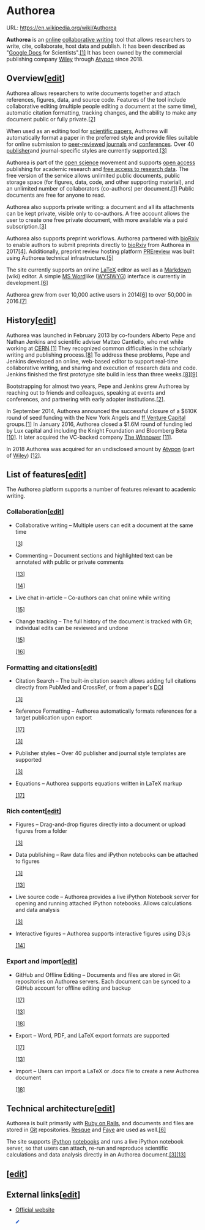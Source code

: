 # Authorea

URL: https://en.wikipedia.org/wiki/Authorea

**Authorea** is an [online](https://en.wikipedia.org/wiki/Online) [collaborative writing](https://en.wikipedia.org/wiki/Collaborative_writing) tool that allows researchers to write, cite, collaborate, host data and publish. It has been described as "[Google Docs](https://en.wikipedia.org/wiki/Google_Docs) for Scientists".[[1]](https://en.wikipedia.org/wiki/Authorea) It has been owned by the commercial publishing company [Wiley](https://en.wikipedia.org/wiki/Wiley_(publisher)) through [Atypon](https://en.wikipedia.org/wiki/Atypon) since 2018.

## Overview[[edit](https://en.wikipedia.org/w/index.php?title=Authorea&action=edit&section=1)]

Authorea allows researchers to write documents together and attach references, figures, data, and source code. Features of the tool include collaborative editing (multiple people editing a document at the same time), automatic citation formatting, tracking changes, and the ability to make any document public or fully private.[[2]](https://en.wikipedia.org/wiki/Authorea)

When used as an editing tool for [scientific papers](https://en.wikipedia.org/wiki/Scientific_paper), Authorea will automatically format a paper in the preferred style and provide files suitable for online submission to [peer-reviewed](https://en.wikipedia.org/wiki/Peer-reviewed) [journals](https://en.wikipedia.org/wiki/Academic_journal) and [conferences](https://en.wikipedia.org/wiki/Academic_conference). Over 40 [publisher](https://en.wikipedia.org/wiki/Academic_publishing)and journal-specific styles are currently supported.[[3]](https://en.wikipedia.org/wiki/Authorea)

Authorea is part of the [open science](https://en.wikipedia.org/wiki/Open_science) movement and supports [open access](https://en.wikipedia.org/wiki/Open_access) publishing for academic research and [free access to research data](https://en.wikipedia.org/wiki/Open_data). The free version of the service allows unlimited public documents, public storage space (for figures, data, code, and other supporting material), and an unlimited number of collaborators (co-authors) per document.[[1]](https://en.wikipedia.org/wiki/Authorea) Public documents are free for anyone to read.

Authorea also supports private writing: a document and all its attachments can be kept private, visible only to co-authors. A free account allows the user to create one free private document, with more available via a paid subscription.[[3]](https://en.wikipedia.org/wiki/Authorea)

Authorea also supports preprint workflows. Authorea partnered with [bioRxiv](https://en.wikipedia.org/wiki/BioRxiv) to enable authors to submit preprints directly to [bioRxiv](https://en.wikipedia.org/wiki/BioRxiv) from Authorea in 2017[[4]](https://en.wikipedia.org/wiki/Authorea). Additionally, preprint review hosting platform [PREreview](https://www.authorea.com/inst/14743-prereview) was built using Authorea technical infrastructure.[[5]](https://en.wikipedia.org/wiki/Authorea)

The site currently supports an online [LaTeX](https://en.wikipedia.org/wiki/LaTeX) editor as well as a [Markdown](https://en.wikipedia.org/wiki/Markdown) (wiki) editor. A simple [MS Word](https://en.wikipedia.org/wiki/MS_Word)like ([WYSIWYG](https://en.wikipedia.org/wiki/WYSIWYG)) interface is currently in development.[[6]](https://en.wikipedia.org/wiki/Authorea)

Authorea grew from over 10,000 active users in 2014[[6]](https://en.wikipedia.org/wiki/Authorea) to over 50,000 in 2016.[[7]](https://en.wikipedia.org/wiki/Authorea)

## History[[edit](https://en.wikipedia.org/w/index.php?title=Authorea&action=edit&section=2)]

Authorea was launched in February 2013 by co-founders Alberto Pepe and Nathan Jenkins and scientific adviser Matteo Cantiello, who met while working at [CERN](https://en.wikipedia.org/wiki/CERN).[[1]](https://en.wikipedia.org/wiki/Authorea) They recognized common difficulties in the scholarly writing and publishing process.[[8]](https://en.wikipedia.org/wiki/Authorea) To address these problems, Pepe and Jenkins developed an online, web-based editor to support real-time collaborative writing, and sharing and execution of research data and code. Jenkins finished the first prototype site build in less than three weeks.[[8][9]](https://en.wikipedia.org/wiki/Authorea)

Bootstrapping for almost two years, Pepe and Jenkins grew Authorea by reaching out to friends and colleagues, speaking at events and conferences, and partnering with early adopter institutions.[[2]](https://en.wikipedia.org/wiki/Authorea).

In September 2014, Authorea announced the successful closure of a $610K round of seed funding with the New York Angels and [ff Venture Capital](https://en.wikipedia.org/wiki/Ff_Venture_Capital) groups.[[1]](https://en.wikipedia.org/wiki/Authorea) In January 2016, Authorea closed a $1.6M round of funding led by Lux capital and including the Knight Foundation and Bloomberg Beta [[10]](https://en.wikipedia.org/wiki/Authorea). It later acquired the VC-backed company [The Winnower](https://en.wikipedia.org/wiki/The_Winnower) [[11]](https://en.wikipedia.org/wiki/Authorea).

In 2018 Authorea was acquired for an undisclosed amount by [Atypon](https://en.wikipedia.org/wiki/Atypon) (part of [Wiley](https://en.wikipedia.org/wiki/Wiley_(publisher))) [[12]](https://en.wikipedia.org/wiki/Authorea).

## List of features[[edit](https://en.wikipedia.org/w/index.php?title=Authorea&action=edit&section=3)]

The Authorea platform supports a number of features relevant to academic writing.

### Collaboration[[edit](https://en.wikipedia.org/w/index.php?title=Authorea&action=edit&section=4)]

- Collaborative writing – Multiple users can edit a document at the same time
    
    [[3]](https://en.wikipedia.org/wiki/Authorea)
    
- Commenting – Document sections and highlighted text can be annotated with public or private comments
    
    [[13]](https://en.wikipedia.org/wiki/Authorea)
    
    [[14]](https://en.wikipedia.org/wiki/Authorea)
    
- Live chat in-article – Co-authors can chat online while writing
    
    [[15]](https://en.wikipedia.org/wiki/Authorea)
    
- Change tracking – The full history of the document is tracked with Git; individual edits can be reviewed and undone
    
    [[15]](https://en.wikipedia.org/wiki/Authorea)
    
    [[16]](https://en.wikipedia.org/wiki/Authorea)
    

### Formatting and citations[[edit](https://en.wikipedia.org/w/index.php?title=Authorea&action=edit&section=5)]

- Citation Search – The built-in citation search allows adding full citations directly from PubMed and CrossRef, or from a paper's [DOI](https://en.wikipedia.org/wiki/Digital_object_identifier)
    
    [[3]](https://en.wikipedia.org/wiki/Authorea)
    
- Reference Formatting – Authorea automatically formats references for a target publication upon export
    
    [[17]](https://en.wikipedia.org/wiki/Authorea)
    
    [[3]](https://en.wikipedia.org/wiki/Authorea)
    
- Publisher styles – Over 40 publisher and journal style templates are supported
    
    [[3]](https://en.wikipedia.org/wiki/Authorea)
    
- Equations – Authorea supports equations written in LaTeX markup
    
    [[17]](https://en.wikipedia.org/wiki/Authorea)
    

### Rich content[[edit](https://en.wikipedia.org/w/index.php?title=Authorea&action=edit&section=6)]

- Figures – Drag-and-drop figures directly into a document or upload figures from a folder
    
    [[3]](https://en.wikipedia.org/wiki/Authorea)
    
- Data publishing – Raw data files and iPython notebooks can be attached to figures
    
    [[3]](https://en.wikipedia.org/wiki/Authorea)
    
    [[13]](https://en.wikipedia.org/wiki/Authorea)
    
- Live source code – Authorea provides a live iPython Notebook server for opening and running attached iPython notebooks. Allows calculations and data analysis
    
    [[3]](https://en.wikipedia.org/wiki/Authorea)
    
- Interactive figures – Authorea supports interactive figures using D3.js
    
    [[14]](https://en.wikipedia.org/wiki/Authorea)
    

### Export and import[[edit](https://en.wikipedia.org/w/index.php?title=Authorea&action=edit&section=7)]

- GitHub and Offline Editing – Documents and files are stored in Git repositories on Authorea servers. Each document can be synced to a GitHub account for offline editing and backup
    
    [[17]](https://en.wikipedia.org/wiki/Authorea)
    
    [[13]](https://en.wikipedia.org/wiki/Authorea)
    
    [[18]](https://en.wikipedia.org/wiki/Authorea)
    
- Export – Word, PDF, and LaTeX export formats are supported
    
    [[17]](https://en.wikipedia.org/wiki/Authorea)
    
    [[13]](https://en.wikipedia.org/wiki/Authorea)
    
- Import – Users can import a LaTeX or .docx file to create a new Authorea document
    
    [[18]](https://en.wikipedia.org/wiki/Authorea)
    

## Technical architecture[[edit](https://en.wikipedia.org/w/index.php?title=Authorea&action=edit&section=8)]

Authorea is built primarily with [Ruby on Rails](https://en.wikipedia.org/wiki/Ruby_on_Rails), and documents and files are stored in [Git](https://en.wikipedia.org/wiki/Git_(software)) repositories. [Resque](https://en.wikipedia.org/w/index.php?title=Resque&action=edit&redlink=1) and [Faye](https://en.wikipedia.org/w/index.php?title=Faye_(web_messaging_protocol)&action=edit&redlink=1) are used as well.[[6]](https://en.wikipedia.org/wiki/Authorea)

The site supports [iPython](https://en.wikipedia.org/wiki/IPython) [notebooks](https://en.wikipedia.org/wiki/IPython) and runs a live iPython notebook server, so that users can attach, re-run and reproduce scientific calculations and data analysis directly in an Authorea document.[[3][13]](https://en.wikipedia.org/wiki/Authorea)

## [[edit](https://en.wikipedia.org/w/index.php?title=Authorea&action=edit&section=9)]

## External links[[edit](https://en.wikipedia.org/w/index.php?title=Authorea&action=edit&section=10)]

- [Official website](https://www.authorea.com/)
    
    ![Authorea%20604091cf895f4e4d8966f9bd619bd202/10px-OOjs_UI_icon_edit-ltr-progressive.svg.png](Authorea%20604091cf895f4e4d8966f9bd619bd202/10px-OOjs_UI_icon_edit-ltr-progressive.svg.png)